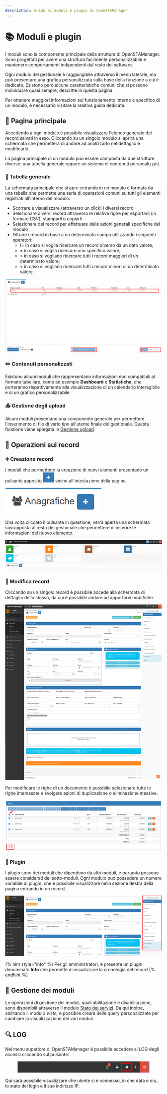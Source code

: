 ```yaml
---
description: Guida ai moduli e plugin di OpenSTAManager
---
```


# 📚 Moduli e plugin

I moduli sono la componente principale della struttura di OpenSTAManager. Sono progettati per avere una struttura facilmente personalizzabile e mantenere comportamenti indipendenti dal resto del software.

Ogni modulo del gestionale è raggiungibile attraverso il menu laterale, ma può presentare una grafica personalizzata sulla base della funzione a cui è dedicato. Esistono però alcune caratteristiche comuni che si possono individuare quasi sempre, descritte in questa pagina.

Per ottenere maggiori informazioni sul funzionamento interno e specifico di un modulo, è necessario visitare la relativa guida dedicata.

## 📌 Pagina principale

Accedendo a ogni modulo è possibile visualizzare l'elenco generale dei record salvati in esso. Cliccando su un singolo modulo si aprirà una schermata che permetterà di andare ad analizzarlo nel dettaglio e modificarlo.

La pagina principale di un modulo può essere composta da due strutture diverse: una tabella generale oppure un sistema di contenuti personalizzati.

### 📄 Tabella generale

La schermata principale che si apre entrando in un modulo è formata da una tabella che permette una serie di operazioni comuni su tutti gli elementi registrati all'interno del modulo:

* Scorrere e visualizzare (attraverso un click) i diversi record
* Selezionare diversi record attraverso le relative righe per esportarli (in formato CSV), stamparli o copiarli
* Selezionare dei record per effettuare delle azioni generali specifiche del modulo
* Filtrare i record in base a un determinato campo utilizzando i seguenti operatori:
  * != in caso si voglia ricercare un record diverso da un dato valore;
  * \= in caso si voglia ricercare uno specifico valore;
  * \> in caso si vogliano ricercare tutti i record maggiori di un determinato valore;
  * < in caso si vogliano ricercare tutti i record minori di un determinato valore.

![](<../../.gitbook/assets/immagine (190).png>)

### ✏️ Contenuti personalizzati

Esistono alcuni moduli che rappresentano informazioni non compatibili al formato tabellare, come ad esempio **Dashboard** e **Statistiche**, che porteranno rispettivamente alla visualizzazione di un calendario interagibile e di un grafico personalizzabile.

### 📤 Gestione degli upload

Alcuni moduli presentano una componente generale per permettere l'inserimento di file di vario tipo all'utente finale del gestionale. Questa funzione viene spiegata in [Gestione upload](gestione-upload.md).

## 📓 Operazioni sui record

### ➕ Creazione record

I moduli che permettono la creazione di nuovi elementi presentano un pulsante apposito ![](../../.gitbook/assets/Pulsante+.PNG) vicino all'intestazione della pagina.

![Pulsante di creazione record (Anagrafiche)](../../.gitbook/assets/add-button.png)

Una volta cliccato il pulsante in questione, verrà aperta una schermata sovrapposta al resto del gestionale che permettere di inserire le informazioni del nuovo elemento.

![Creazione di un nuovo record (Anagrafiche)](../../.gitbook/assets/Modal.gif)

### 📝 Modifica record

Cliccando su un singolo record è possibile accede alla schermata di dettaglio dello stesso, da cui è possibile andare ad apportarvi modifiche.

![](../../.gitbook/assets/record.jpeg)

Per modificare le righe di un documento è possibile selezionare tutte le righe interessate e svolgere azioni di duplicazione o eliminazione massive.

![operazioni massive sulle righe documento](<../../.gitbook/assets/immagine (61).png>)

### 🔧 Plugin

I plugin sono dei moduli che dipendono da altri moduli, e pertanto possono essere considerati dei sotto-moduli. Ogni modulo può possedere un numero variabile di plugin, che è possibile visualizzare nella sezione destra della pagina entrando in un record.

![](<../../.gitbook/assets/immagine (221).png>)

{% hint style="info" %}
Per gli amministratori, è presente un plugin denominato **Info** che permette di visualizzare la cronologia del record
{% endhint %}

## 📍 Gestione dei moduli

Le operazioni di gestione dei moduli, quali abilitazione e disabilitazione, sono disponibili attraverso il modulo [Stato dei servizi](stato-dei-servizi.md). Da qui inoltre, abilitando il modulo _Viste,_ è possibile creare delle query personalizzate per cambiare la visualizzazione dei vari moduli.

## 🔍 LOG

Nel menu superiore di OpenSTAManager è possibile accedere ai LOG degli accessi cliccando sul pulsante:

<figure><img src="../../.gitbook/assets/immagine.png" alt=""><figcaption></figcaption></figure>

Qui sarà possibile visualizzare che utente si è connesso, in che data e ora, lo stato del login e il suo indirizzo IP.
